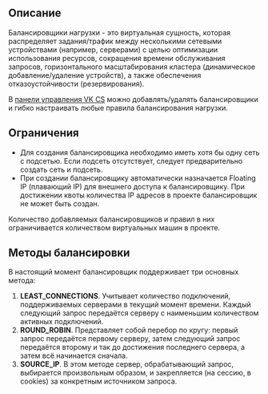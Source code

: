 ## Описание

Балансировщики нагрузки - это виртуальная сущность, которая распределяет задания/трафик между несколькими сетевыми устройствами (например, серверами) с целью оптимизации использования ресурсов, сокращения времени обслуживания запросов, горизонтального масштабирования кластера (динамическое добавление/удаление устройств), а также обеспечения отказоустойчивости (резервирования).

В [панели управления VK CS](https://mcs.mail.ru/app/services/infra/balancers-list/) можно добавлять/удалять балансировщики и гибко настраивать любые правила балансирования нагрузки.

## Ограничения

- Для создания балансировщика необходимо иметь хотя бы одну сеть с подсетью. Если подсеть отсутствует, следует предварительно создать сеть и подсеть.
- При создании балансировщику автоматически назначается Floating IP (плавающий IP) для внешнего доступа к балансировщику. При достижении квоты количества IP адресов в проекте балансировщик не может быть создан.

Количество добавляемых балансировщиков и правил в них ограничивается количеством виртуальных машин в проекте.

## Методы балансировки

В настоящий момент балансировщик поддерживает три основных метода:

1.  **LEAST_CONNECTIONS**. Учитывает количество подключений, поддерживаемых серверами в текущий момент времени. Каждый следующий запрос передаётся серверу с наименьшим количеством активных подключений.
2.  **ROUND_ROBIN**. Представляет собой перебор по кругу: первый запрос передаётся первому серверу, затем следующий запрос передаётся второму и так до достижения последнего сервера, а затем всё начинается сначала.
3.  **SOURCE_IP**. В этом методе сервер, обрабатывающий запрос, выбирается произвольным образом, и закрепляется (на сессию, в cookies) за конкретным источником запроса.
